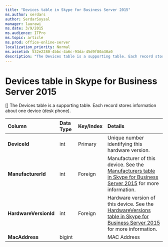 ```yaml
---
title: "Devices table in Skype for Business Server 2015"
ms.author: serdars
author: SerdarSoysal
manager: laurawi
ms.date: 3/9/2015
ms.audience: ITPro
ms.topic: article
ms.prod: office-online-server
localization_priority: Normal
ms.assetid: 532e2280-4bbc-4a6c-93da-45d9f80a30a0
description: "The Devices table is a supporting table. Each record stores information about one device (desk phone)."
---
```


# Devices table in Skype for Business Server 2015
[]
The Devices table is a supporting table. Each record stores information about one device (desk phone).
  
|**Column**|**Data Type**|**Key/Index**|**Details**|
|:-----|:-----|:-----|:-----|
|**DeviceId** <br/> |int  <br/> |Primary  <br/> |Unique number identifying this hardware version.  <br/> |
|**ManufacturerId** <br/> |int  <br/> |Foreign  <br/> |Manufacturer of this device. See the [Manufacturers table in Skype for Business Server 2015](manufacturers.md) for more information. <br/> |
|**HardwareVersionId** <br/> |int  <br/> |Foreign  <br/> |Hardware version of this device. See the [HardwareVersions table in Skype for Business Server 2015](hardwareversions.md) for more information. <br/> |
|**MacAddress** <br/> |bigint  <br/> ||MAC Address  <br/> |
   

